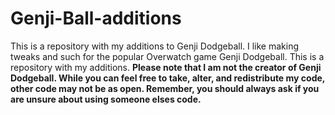 # Genji-Ball-additions
This is a repository with my additions to Genji Dodgeball.
I like making tweaks and such for the popular Overwatch game Genji Dodgeball. This is a repository with my additions. 
**Please note that I am not the creator of Genji Dodgeball. While you can feel free to take, alter, and redistribute my code, other code may not be as open. Remember, you should always ask if you are unsure about using someone elses code.**
